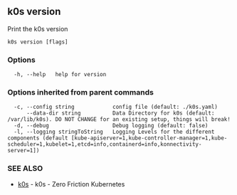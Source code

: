 ## k0s version

Print the k0s version

```
k0s version [flags]
```

### Options

```
  -h, --help   help for version
```

### Options inherited from parent commands

```
  -c, --config string            config file (default: ./k0s.yaml)
      --data-dir string          Data Directory for k0s (default: /var/lib/k0s). DO NOT CHANGE for an existing setup, things will break!
  -d, --debug                    Debug logging (default: false)
  -l, --logging stringToString   Logging Levels for the different components (default [kube-apiserver=1,kube-controller-manager=1,kube-scheduler=1,kubelet=1,etcd=info,containerd=info,konnectivity-server=1])
```

### SEE ALSO

* [k0s](k0s.md)	 - k0s - Zero Friction Kubernetes

